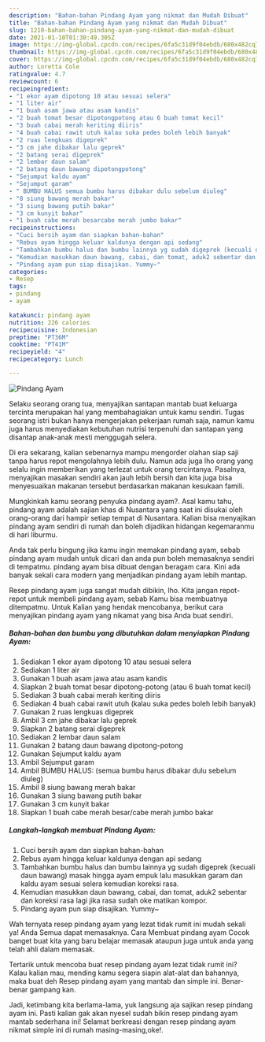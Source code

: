 ```yaml
---
description: "Bahan-bahan Pindang Ayam yang nikmat dan Mudah Dibuat"
title: "Bahan-bahan Pindang Ayam yang nikmat dan Mudah Dibuat"
slug: 1210-bahan-bahan-pindang-ayam-yang-nikmat-dan-mudah-dibuat
date: 2021-01-10T01:30:49.305Z
image: https://img-global.cpcdn.com/recipes/6fa5c31d9f04ebdb/680x482cq70/pindang-ayam-foto-resep-utama.jpg
thumbnail: https://img-global.cpcdn.com/recipes/6fa5c31d9f04ebdb/680x482cq70/pindang-ayam-foto-resep-utama.jpg
cover: https://img-global.cpcdn.com/recipes/6fa5c31d9f04ebdb/680x482cq70/pindang-ayam-foto-resep-utama.jpg
author: Loretta Cole
ratingvalue: 4.7
reviewcount: 6
recipeingredient:
- "1 ekor ayam dipotong 10 atau sesuai selera"
- "1 liter air"
- "1 buah asam jawa atau asam kandis"
- "2 buah tomat besar dipotongpotong atau 6 buah tomat kecil"
- "3 buah cabai merah keriting diiris"
- "4 buah cabai rawit utuh kalau suka pedes boleh lebih banyak"
- "2 ruas lengkuas digeprek"
- "3 cm jahe dibakar lalu geprek"
- "2 batang serai digeprek"
- "2 lembar daun salam"
- "2 batang daun bawang dipotongpotong"
- "Sejumput kaldu ayam"
- "Sejumput garam"
- " BUMBU HALUS semua bumbu harus dibakar dulu sebelum diuleg"
- "8 siung bawang merah bakar"
- "3 siung bawang putih bakar"
- "3 cm kunyit bakar"
- "1 buah cabe merah besarcabe merah jumbo bakar"
recipeinstructions:
- "Cuci bersih ayam dan siapkan bahan-bahan"
- "Rebus ayam hingga keluar kaldunya dengan api sedang"
- "Tambahkan bumbu halus dan bumbu lainnya yg sudah digeprek (kecuali daun bawang) masak hingga ayam empuk lalu masukkan garam dan kaldu ayam sesuai selera kemudian koreksi rasa."
- "Kemudian masukkan daun bawang, cabai, dan tomat, aduk2 sebentar dan koreksi rasa lagi jika rasa sudah oke matikan kompor."
- "Pindang ayam pun siap disajikan. Yummy~"
categories:
- Resep
tags:
- pindang
- ayam

katakunci: pindang ayam 
nutrition: 226 calories
recipecuisine: Indonesian
preptime: "PT36M"
cooktime: "PT41M"
recipeyield: "4"
recipecategory: Lunch

---
```



![Pindang Ayam](https://img-global.cpcdn.com/recipes/6fa5c31d9f04ebdb/680x482cq70/pindang-ayam-foto-resep-utama.jpg)

Selaku seorang orang tua, menyajikan santapan mantab buat keluarga tercinta merupakan hal yang membahagiakan untuk kamu sendiri. Tugas seorang istri bukan hanya mengerjakan pekerjaan rumah saja, namun kamu juga harus menyediakan kebutuhan nutrisi terpenuhi dan santapan yang disantap anak-anak mesti menggugah selera.

Di era  sekarang, kalian sebenarnya mampu mengorder olahan siap saji tanpa harus repot mengolahnya lebih dulu. Namun ada juga lho orang yang selalu ingin memberikan yang terlezat untuk orang tercintanya. Pasalnya, menyajikan masakan sendiri akan jauh lebih bersih dan kita juga bisa menyesuaikan makanan tersebut berdasarkan makanan kesukaan famili. 



Mungkinkah kamu seorang penyuka pindang ayam?. Asal kamu tahu, pindang ayam adalah sajian khas di Nusantara yang saat ini disukai oleh orang-orang dari hampir setiap tempat di Nusantara. Kalian bisa menyajikan pindang ayam sendiri di rumah dan boleh dijadikan hidangan kegemaranmu di hari liburmu.

Anda tak perlu bingung jika kamu ingin memakan pindang ayam, sebab pindang ayam mudah untuk dicari dan anda pun boleh memasaknya sendiri di tempatmu. pindang ayam bisa dibuat dengan beragam cara. Kini ada banyak sekali cara modern yang menjadikan pindang ayam lebih mantap.

Resep pindang ayam juga sangat mudah dibikin, lho. Kita jangan repot-repot untuk membeli pindang ayam, sebab Kamu bisa membuatnya ditempatmu. Untuk Kalian yang hendak mencobanya, berikut cara menyajikan pindang ayam yang nikamat yang bisa Anda buat sendiri.

<!--inarticleads1-->

##### Bahan-bahan dan bumbu yang dibutuhkan dalam menyiapkan Pindang Ayam:

1. Sediakan 1 ekor ayam dipotong 10 atau sesuai selera
1. Sediakan 1 liter air
1. Gunakan 1 buah asam jawa atau asam kandis
1. Siapkan 2 buah tomat besar dipotong-potong (atau 6 buah tomat kecil)
1. Sediakan 3 buah cabai merah keriting diiris
1. Sediakan 4 buah cabai rawit utuh (kalau suka pedes boleh lebih banyak)
1. Gunakan 2 ruas lengkuas digeprek
1. Ambil 3 cm jahe dibakar lalu geprek
1. Siapkan 2 batang serai digeprek
1. Sediakan 2 lembar daun salam
1. Gunakan 2 batang daun bawang dipotong-potong
1. Gunakan Sejumput kaldu ayam
1. Ambil Sejumput garam
1. Ambil  BUMBU HALUS: (semua bumbu harus dibakar dulu sebelum diuleg)
1. Ambil 8 siung bawang merah bakar
1. Gunakan 3 siung bawang putih bakar
1. Gunakan 3 cm kunyit bakar
1. Siapkan 1 buah cabe merah besar/cabe merah jumbo bakar




<!--inarticleads2-->

##### Langkah-langkah membuat Pindang Ayam:

1. Cuci bersih ayam dan siapkan bahan-bahan
1. Rebus ayam hingga keluar kaldunya dengan api sedang
1. Tambahkan bumbu halus dan bumbu lainnya yg sudah digeprek (kecuali daun bawang) masak hingga ayam empuk lalu masukkan garam dan kaldu ayam sesuai selera kemudian koreksi rasa.
1. Kemudian masukkan daun bawang, cabai, dan tomat, aduk2 sebentar dan koreksi rasa lagi jika rasa sudah oke matikan kompor.
1. Pindang ayam pun siap disajikan. Yummy~




Wah ternyata resep pindang ayam yang lezat tidak rumit ini mudah sekali ya! Anda Semua dapat memasaknya. Cara Membuat pindang ayam Cocok banget buat kita yang baru belajar memasak ataupun juga untuk anda yang telah ahli dalam memasak.

Tertarik untuk mencoba buat resep pindang ayam lezat tidak rumit ini? Kalau kalian mau, mending kamu segera siapin alat-alat dan bahannya, maka buat deh Resep pindang ayam yang mantab dan simple ini. Benar-benar gampang kan. 

Jadi, ketimbang kita berlama-lama, yuk langsung aja sajikan resep pindang ayam ini. Pasti kalian gak akan nyesel sudah bikin resep pindang ayam mantab sederhana ini! Selamat berkreasi dengan resep pindang ayam nikmat simple ini di rumah masing-masing,oke!.

